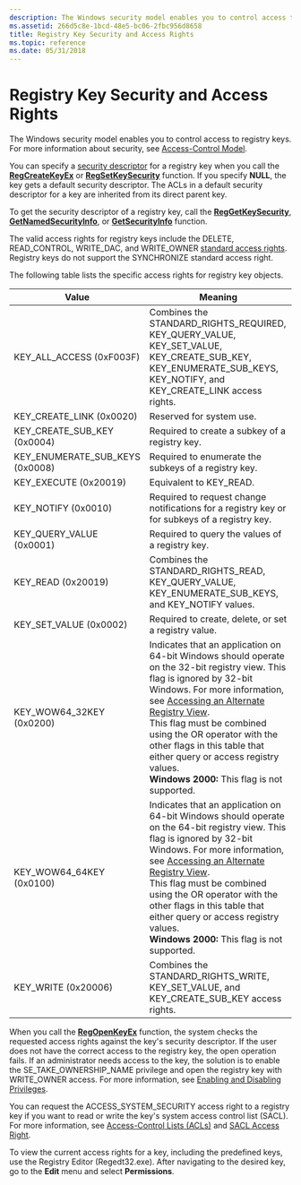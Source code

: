 ```yaml
---
description: The Windows security model enables you to control access to registry keys. For more information about security, see Access-Control Model.
ms.assetid: 266d5c8e-1bcd-48e5-bc06-2fbc956d8658
title: Registry Key Security and Access Rights
ms.topic: reference
ms.date: 05/31/2018
---
```


# Registry Key Security and Access Rights

The Windows security model enables you to control access to registry keys. For more information about security, see [Access-Control Model](/windows/desktop/SecAuthZ/access-control-model).

You can specify a [security descriptor](/windows/desktop/SecAuthZ/security-descriptors) for a registry key when you call the [**RegCreateKeyEx**](/windows/desktop/api/Winreg/nf-winreg-regcreatekeyexa) or [**RegSetKeySecurity**](/windows/desktop/api/winreg/nf-winreg-regsetkeysecurity) function. If you specify **NULL**, the key gets a default security descriptor. The ACLs in a default security descriptor for a key are inherited from its direct parent key.

To get the security descriptor of a registry key, call the [**RegGetKeySecurity**](/windows/desktop/api/winreg/nf-winreg-reggetkeysecurity), [**GetNamedSecurityInfo**](/windows/desktop/api/aclapi/nf-aclapi-getnamedsecurityinfoa), or [**GetSecurityInfo**](/windows/desktop/api/aclapi/nf-aclapi-getsecurityinfo) function.

The valid access rights for registry keys include the DELETE, READ\_CONTROL, WRITE\_DAC, and WRITE\_OWNER [standard access rights](/windows/desktop/SecAuthZ/standard-access-rights). Registry keys do not support the SYNCHRONIZE standard access right.

The following table lists the specific access rights for registry key objects.



| Value                                         | Meaning                                                                                                                                                                                                                                                                                                                                                                                                                                                               |
|-----------------------------------------------|-----------------------------------------------------------------------------------------------------------------------------------------------------------------------------------------------------------------------------------------------------------------------------------------------------------------------------------------------------------------------------------------------------------------------------------------------------------------------|
| KEY\_ALL\_ACCESS (0xF003F)<br/>         | Combines the STANDARD\_RIGHTS\_REQUIRED, KEY\_QUERY\_VALUE, KEY\_SET\_VALUE, KEY\_CREATE\_SUB\_KEY, KEY\_ENUMERATE\_SUB\_KEYS, KEY\_NOTIFY, and KEY\_CREATE\_LINK access rights.<br/>                                                                                                                                                                                                                                                                           |
| KEY\_CREATE\_LINK (0x0020)<br/>         | Reserved for system use.<br/>                                                                                                                                                                                                                                                                                                                                                                                                                                   |
| KEY\_CREATE\_SUB\_KEY (0x0004)<br/>     | Required to create a subkey of a registry key.<br/>                                                                                                                                                                                                                                                                                                                                                                                                             |
| KEY\_ENUMERATE\_SUB\_KEYS (0x0008)<br/> | Required to enumerate the subkeys of a registry key.<br/>                                                                                                                                                                                                                                                                                                                                                                                                       |
| KEY\_EXECUTE (0x20019)<br/>             | Equivalent to KEY\_READ.<br/>                                                                                                                                                                                                                                                                                                                                                                                                                                   |
| KEY\_NOTIFY (0x0010)<br/>               | Required to request change notifications for a registry key or for subkeys of a registry key.<br/>                                                                                                                                                                                                                                                                                                                                                              |
| KEY\_QUERY\_VALUE (0x0001)<br/>         | Required to query the values of a registry key.<br/>                                                                                                                                                                                                                                                                                                                                                                                                            |
| KEY\_READ (0x20019)<br/>                | Combines the STANDARD\_RIGHTS\_READ, KEY\_QUERY\_VALUE, KEY\_ENUMERATE\_SUB\_KEYS, and KEY\_NOTIFY values.<br/>                                                                                                                                                                                                                                                                                                                                                 |
| KEY\_SET\_VALUE (0x0002)<br/>           | Required to create, delete, or set a registry value.<br/>                                                                                                                                                                                                                                                                                                                                                                                                       |
| KEY\_WOW64\_32KEY (0x0200)<br/>         | Indicates that an application on 64-bit Windows should operate on the 32-bit registry view. This flag is ignored by 32-bit Windows. For more information, see [Accessing an Alternate Registry View](/windows/desktop/WinProg64/accessing-an-alternate-registry-view).<br/> This flag must be combined using the OR operator with the other flags in this table that either query or access registry values.<br/> **Windows 2000:** This flag is not supported.<br/> |
| KEY\_WOW64\_64KEY (0x0100)<br/>         | Indicates that an application on 64-bit Windows should operate on the 64-bit registry view. This flag is ignored by 32-bit Windows. For more information, see [Accessing an Alternate Registry View](/windows/desktop/WinProg64/accessing-an-alternate-registry-view).<br/> This flag must be combined using the OR operator with the other flags in this table that either query or access registry values.<br/> **Windows 2000:** This flag is not supported.<br/> |
| KEY\_WRITE (0x20006)<br/>               | Combines the STANDARD\_RIGHTS\_WRITE, KEY\_SET\_VALUE, and KEY\_CREATE\_SUB\_KEY access rights.<br/>                                                                                                                                                                                                                                                                                                                                                            |



 

When you call the [**RegOpenKeyEx**](/windows/desktop/api/Winreg/nf-winreg-regopenkeyexa) function, the system checks the requested access rights against the key's security descriptor. If the user does not have the correct access to the registry key, the open operation fails. If an administrator needs access to the key, the solution is to enable the SE\_TAKE\_OWNERSHIP\_NAME privilege and open the registry key with WRITE\_OWNER access. For more information, see [Enabling and Disabling Privileges](/windows/desktop/SecAuthZ/enabling-and-disabling-privileges-in-c--).

You can request the ACCESS\_SYSTEM\_SECURITY access right to a registry key if you want to read or write the key's system access control list (SACL). For more information, see [Access-Control Lists (ACLs)](/windows/desktop/SecAuthZ/access-control-lists) and [SACL Access Right](/windows/desktop/SecAuthZ/sacl-access-right).

To view the current access rights for a key, including the predefined keys, use the Registry Editor (Regedt32.exe). After navigating to the desired key, go to the **Edit** menu and select **Permissions**.

 

